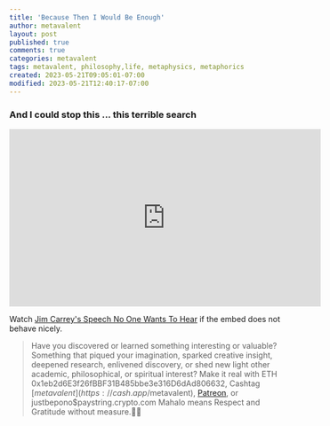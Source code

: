 ```yaml
---
title: 'Because Then I Would Be Enough'
author: metavalent
layout: post
published: true
comments: true
categories: metavalent
tags: metavalent, philosophy,life, metaphysics, metaphorics
created: 2023-05-21T09:05:01-07:00
modified: 2023-05-21T12:40:17-07:00
---
```


### And I could stop this ... this terrible search

<iframe id="ytplayer" type="text/html loading="lazy" width="560" height="320"
  src="https://www.youtube.com/embed/jB2nWAAuXpA?autoplay=1"
  frameborder="0"></iframe>

Watch [Jim Carrey's Speech No One Wants To Hear](https://youtu.be/jB2nWAAuXpA) if the embed does not behave nicely.

<!-- For custom thumbnail
![alt text](/assets/images/image.jpg "title")
-->

<p></p>
<p></p>
<p></p>

> Have you discovered or learned something interesting or valuable? Something that piqued your imagination, sparked creative insight, deepened research, enlivened discovery, or shed new light other academic, philosophical, or spiritual interest? Make it real with ETH 0x1eb2d6E3f26fBBF31B485bbe3e316D6dAd806632, Cashtag [$metavalent](https://cash.app/$metavalent), [Patreon](https://patreon.com/metavalent), or justbepono$paystring.crypto.com Mahalo means Respect and Gratitude without measure.🙏🏼
